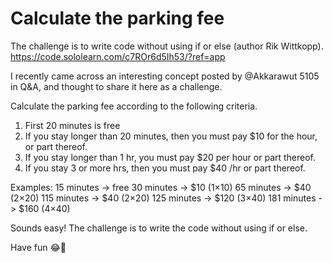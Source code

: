 # Calculate the parking fee
The challenge is to write code without using if or else (author Rik Wittkopp).
https://code.sololearn.com/c7ROr6d5Ih53/?ref=app


I recently came across an interesting concept posted  by @Akkarawut 5105 in Q&A, and thought to share it here as a challenge.

Calculate the parking fee according to the following criteria.
1. First 20 minutes is free
2. If you stay longer than 20 minutes, then you must pay $10 for the hour, or part thereof.
3. If you stay longer than 1 hr, you must pay $20 per hour or part thereof.
4. If you stay 3 or more hrs, then you must pay $40 /hr or part thereof.

Examples:
15 minutes -> free
30 minutes -> $10 (1×10)
65 minutes -> $40  (2×20)
115 minutes -> $40 (2×20)
125 minutes -> $120 (3×40)
181 minutes -> $160 (4×40)

Sounds easy!
The challenge is to write the code without using if or else.

Have fun  😂🤣

